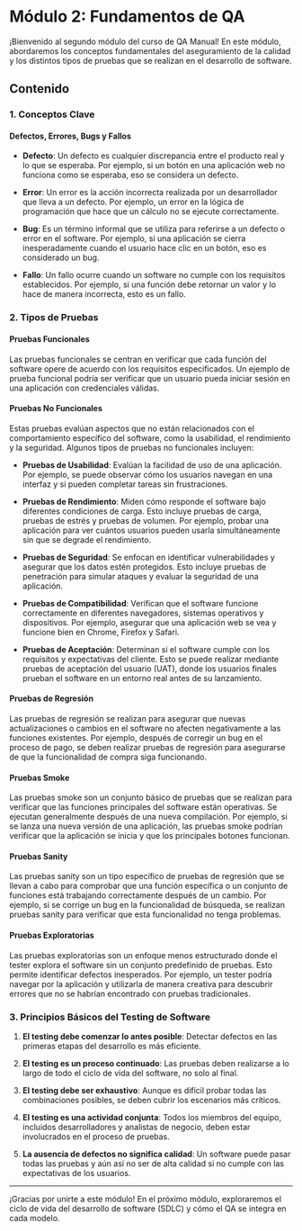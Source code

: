 # Módulo 2: Fundamentos de QA

¡Bienvenido al segundo módulo del curso de QA Manual! En este módulo, abordaremos los conceptos fundamentales del aseguramiento de la calidad y los distintos tipos de pruebas que se realizan en el desarrollo de software.

## Contenido

### 1. Conceptos Clave

#### Defectos, Errores, Bugs y Fallos

- **Defecto**: Un defecto es cualquier discrepancia entre el producto real y lo que se esperaba. Por ejemplo, si un botón en una aplicación web no funciona como se esperaba, eso se considera un defecto.

- **Error**: Un error es la acción incorrecta realizada por un desarrollador que lleva a un defecto. Por ejemplo, un error en la lógica de programación que hace que un cálculo no se ejecute correctamente.

- **Bug**: Es un término informal que se utiliza para referirse a un defecto o error en el software. Por ejemplo, si una aplicación se cierra inesperadamente cuando el usuario hace clic en un botón, eso es considerado un bug.

- **Fallo**: Un fallo ocurre cuando un software no cumple con los requisitos establecidos. Por ejemplo, si una función debe retornar un valor y lo hace de manera incorrecta, esto es un fallo.

### 2. Tipos de Pruebas

#### Pruebas Funcionales

Las pruebas funcionales se centran en verificar que cada función del software opere de acuerdo con los requisitos especificados. Un ejemplo de prueba funcional podría ser verificar que un usuario pueda iniciar sesión en una aplicación con credenciales válidas.

#### Pruebas No Funcionales

Estas pruebas evalúan aspectos que no están relacionados con el comportamiento específico del software, como la usabilidad, el rendimiento y la seguridad. Algunos tipos de pruebas no funcionales incluyen:

- **Pruebas de Usabilidad**: Evalúan la facilidad de uso de una aplicación. Por ejemplo, se puede observar cómo los usuarios navegan en una interfaz y si pueden completar tareas sin frustraciones.

- **Pruebas de Rendimiento**: Miden cómo responde el software bajo diferentes condiciones de carga. Esto incluye pruebas de carga, pruebas de estrés y pruebas de volumen. Por ejemplo, probar una aplicación para ver cuántos usuarios pueden usarla simultáneamente sin que se degrade el rendimiento.

- **Pruebas de Seguridad**: Se enfocan en identificar vulnerabilidades y asegurar que los datos estén protegidos. Esto incluye pruebas de penetración para simular ataques y evaluar la seguridad de una aplicación.

- **Pruebas de Compatibilidad**: Verifican que el software funcione correctamente en diferentes navegadores, sistemas operativos y dispositivos. Por ejemplo, asegurar que una aplicación web se vea y funcione bien en Chrome, Firefox y Safari.

- **Pruebas de Aceptación**: Determinan si el software cumple con los requisitos y expectativas del cliente. Esto se puede realizar mediante pruebas de aceptación del usuario (UAT), donde los usuarios finales prueban el software en un entorno real antes de su lanzamiento.

#### Pruebas de Regresión

Las pruebas de regresión se realizan para asegurar que nuevas actualizaciones o cambios en el software no afecten negativamente a las funciones existentes. Por ejemplo, después de corregir un bug en el proceso de pago, se deben realizar pruebas de regresión para asegurarse de que la funcionalidad de compra siga funcionando.

#### Pruebas Smoke

Las pruebas smoke son un conjunto básico de pruebas que se realizan para verificar que las funciones principales del software están operativas. Se ejecutan generalmente después de una nueva compilación. Por ejemplo, si se lanza una nueva versión de una aplicación, las pruebas smoke podrían verificar que la aplicación se inicia y que los principales botones funcionan.

#### Pruebas Sanity

Las pruebas sanity son un tipo específico de pruebas de regresión que se llevan a cabo para comprobar que una función específica o un conjunto de funciones está trabajando correctamente después de un cambio. Por ejemplo, si se corrige un bug en la funcionalidad de búsqueda, se realizan pruebas sanity para verificar que esta funcionalidad no tenga problemas.

#### Pruebas Exploratorias

Las pruebas exploratorias son un enfoque menos estructurado donde el tester explora el software sin un conjunto predefinido de pruebas. Esto permite identificar defectos inesperados. Por ejemplo, un tester podría navegar por la aplicación y utilizarla de manera creativa para descubrir errores que no se habrían encontrado con pruebas tradicionales.

### 3. Principios Básicos del Testing de Software

1. **El testing debe comenzar lo antes posible**: Detectar defectos en las primeras etapas del desarrollo es más eficiente.

2. **El testing es un proceso continuado**: Las pruebas deben realizarse a lo largo de todo el ciclo de vida del software, no solo al final.

3. **El testing debe ser exhaustivo**: Aunque es difícil probar todas las combinaciones posibles, se deben cubrir los escenarios más críticos.

4. **El testing es una actividad conjunta**: Todos los miembros del equipo, incluidos desarrolladores y analistas de negocio, deben estar involucrados en el proceso de pruebas.

5. **La ausencia de defectos no significa calidad**: Un software puede pasar todas las pruebas y aún así no ser de alta calidad si no cumple con las expectativas de los usuarios.

---

¡Gracias por unirte a este módulo! En el próximo módulo, exploraremos el ciclo de vida del desarrollo de software (SDLC) y cómo el QA se integra en cada modelo.
